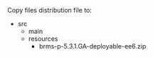 Copy files distribution file to:
- src
  - main
  - resources
       - brms-p-5.3.1.GA-deployable-ee6.zip


